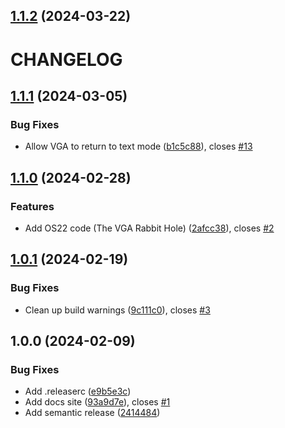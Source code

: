 ## [1.1.2](https://gitlab.com/pagekey/apps/pkos/pkos/compare/1.1.1...1.1.2) (2024-03-22)

# CHANGELOG

## [1.1.1](https://gitlab.com/pagekey/apps/pkos/pkos/compare/1.1.0...1.1.1) (2024-03-05)

### Bug Fixes

* Allow VGA to return to text mode ([b1c5c88](https://gitlab.com/pagekey/apps/pkos/pkos/commit/b1c5c88d27aa3dd26d547dca3bd4db5ef90ffb4d)), closes [#13](https://gitlab.com/pagekey/apps/pkos/pkos/issues/13)

## [1.1.0](https://gitlab.com/pagekey/apps/pkos/pkos/compare/1.0.1...1.1.0) (2024-02-28)


### Features

* Add OS22 code (The VGA Rabbit Hole) ([2afcc38](https://gitlab.com/pagekey/apps/pkos/pkos/commit/2afcc38b2231a7c9d33d2e6ab9b00e36eb049ba1)), closes [#2](https://gitlab.com/pagekey/apps/pkos/pkos/issues/2)

## [1.0.1](https://gitlab.com/pagekey/apps/pkos/pkos/compare/1.0.0...1.0.1) (2024-02-19)


### Bug Fixes

* Clean up build warnings ([9c111c0](https://gitlab.com/pagekey/apps/pkos/pkos/commit/9c111c0236e315ed98bb9dd3f217dcae1623fe62)), closes [#3](https://gitlab.com/pagekey/apps/pkos/pkos/issues/3)

## 1.0.0 (2024-02-09)


### Bug Fixes

* Add .releaserc ([e9b5e3c](https://gitlab.com/pagekey/apps/pkos/pkos/commit/e9b5e3cfbc4d72379f1f72e270436a12ea327747))
* Add docs site ([93a9d7e](https://gitlab.com/pagekey/apps/pkos/pkos/commit/93a9d7e7ff6b711e706c7a53979194664ef9b628)), closes [#1](https://gitlab.com/pagekey/apps/pkos/pkos/issues/1)
* Add semantic release ([2414484](https://gitlab.com/pagekey/apps/pkos/pkos/commit/241448455d40500a0152ed769b25885f1b633397))
